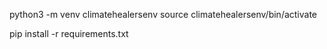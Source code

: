python3 -m venv climatehealersenv
source climatehealersenv/bin/activate

pip install -r requirements.txt
